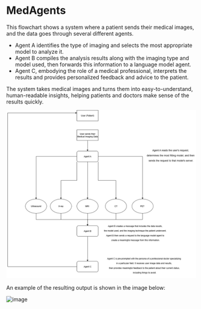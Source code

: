 # MedAgents

This flowchart shows a system where a patient sends their medical images, and the data goes through several different agents.

* Agent A identifies the type of imaging and selects the most appropriate model to analyze it. 
* Agent B compiles the analysis results along with the imaging type and model used, then forwards this information to a language model agent. 
* Agent C, embodying the role of a medical professional, interprets the results and provides personalized feedback and advice to the patient. 

The system takes medical images and turns them into easy-to-understand, human-readable insights, helping patients and doctors make sense of the results quickly.

![FLow Chart](readme_files/general_flow_chart.png)


An example of the resulting output is shown in the image below:

<img width="1007" height="1021" alt="image" src="https://github.com/user-attachments/assets/274a3268-25b9-435d-a40d-ef4fcc21f599" />
